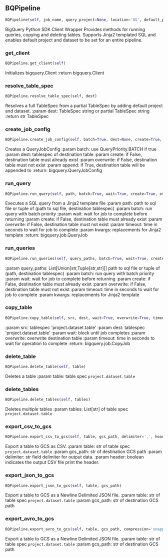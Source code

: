 
## BQPipeline
```python
BQPipeline(self, job_name, query_project=None, location='US', default_project=None, default_dataset=None, json_credentials_path=None)
```

BigQuery Python SDK Client Wrapper
Provides methods for running queries, copying and deleting tables.
Supports Jinja2 templated SQL and enables default project and dataset to
be set for an entire pipeline.

### get_client
```python
BQPipeline.get_client(self)
```

Initializes bigquery.Client
:return bigquery.Client

### resolve_table_spec
```python
BQPipeline.resolve_table_spec(self, dest)
```

Resolves a full TableSpec from a partial TableSpec by adding default
project and dataset.
:param dest: TableSpec string or partial TableSpec string
:return str TableSpec

### create_job_config
```python
BQPipeline.create_job_config(self, batch=True, dest=None, create=True, overwrite=True, append=False)
```

Creates a QueryJobConfig
:param batch: use QueryPriority.BATCH if true
:param dest: tablespec of destination table
:param create: if False, destination table must already exist
:param overwrite: if False, destination table must not exist
:param append: if True, destination table will be appended to
:return: bigquery.QueryJobConfig

### run_query
```python
BQPipeline.run_query(self, path, batch=True, wait=True, create=True, overwrite=True, timeout=1200, **kwargs)
```

Executes a SQL query from a Jinja2 template file
:param path: path to sql file or tuple of (path to sql file, destination tablespec)
:param batch: run query with batch priority
:param wait: wait for job to complete before returning
:param create: if False, destination table must already exist
:param overwrite: if False, destination table must not exist
:param timeout: time in seconds to wait for job to complete
:param kwargs: replacements for Jinja2 template
:return: bigquery.job.QueryJob

### run_queries
```python
BQPipeline.run_queries(self, query_paths, batch=True, wait=True, create=True, overwrite=True, timeout=1200, **kwargs)
```

:param query_paths: List[Union[str,Tuple[str,str]]] path to sql file or
       tuple of (path, destination tablespec)
:param batch: run query with batch priority
:param wait: wait for job to complete before returning
:param create: if False, destination table must already exist
:param overwrite: if False, destination table must not exist
:param timeout: time in seconds to wait for job to complete
:param kwargs: replacements for Jinja2 template

### copy_table
```python
BQPipeline.copy_table(self, src, dest, wait=True, overwrite=True, timeout=1200)
```

:param src: tablespec 'project.dataset.table'
:param dest: tablespec 'project.dataset.table'
:param wait: block until job completes
:param overwrite: overwrite destination table
:param timeout: time in seconds to wait for operation to complete
:return: bigquery.job.CopyJob

### delete_table
```python
BQPipeline.delete_table(self, table)
```

Deletes a table
:param table: table spec `project.dataset.table`

### delete_tables
```python
BQPipeline.delete_tables(self, tables)
```

Deletes multiple tables
:param tables: List[str] of table spec `project.dataset.table`

### export_csv_to_gcs
```python
BQPipeline.export_csv_to_gcs(self, table, gcs_path, delimiter=',', header=True)
```

Export a table to GCS as CSV.
:param table: str of table spec `project.dataset.table`
:param gcs_path: str of destination GCS path
:param delimiter: str field delimiter for output data.
:param header: boolean indicates the output CSV file print the header.

### export_json_to_gcs
```python
BQPipeline.export_json_to_gcs(self, table, gcs_path)
```

Export a table to GCS as a Newline Delimited JSON file.
:param table: str of table spec `project.dataset.table`
:param gcs_path: str of destination GCS path

### export_avro_to_gcs
```python
BQPipeline.export_avro_to_gcs(self, table, gcs_path, compression='snappy')
```

Export a table to GCS as a Newline Delimited JSON file.
:param table: str of table spec `project.dataset.table`
:param gcs_path: str of destination GCS path

